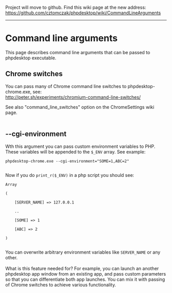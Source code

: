 Project will move to github. Find this wiki page at the new address: https://github.com/cztomczak/phpdesktop/wiki/CommandLineArguments


---


# Command line arguments #

This page describes command line arguments that can be passed to phpdesktop executable.

## Chrome switches ##

You can pass many of Chrome command line switches to phpdesktop-chrome.exe, see:<br>
<a href='http://peter.sh/experiments/chromium-command-line-switches/'>http://peter.sh/experiments/chromium-command-line-switches/</a>

See also "command_line_switches" option on the ChromeSettings wiki page.<br>
<br>
<h2>--cgi-environment</h2>

Wth this argument you can pass custom environment variables to PHP. These variables will be appended to the <code>$_ENV</code> array. See example:<br>
<pre><code>phpdesktop-chrome.exe --cgi-environment="SOME=1,ABC=2"<br>
</code></pre>

Now if you do <code>print_r($_ENV)</code> in a php script you should see:<br>
<pre><code>Array<br>
(<br>
    [SERVER_NAME] =&gt; 127.0.0.1<br>
    ..<br>
    [SOME] =&gt; 1<br>
    [ABC] =&gt; 2<br>
)<br>
</code></pre>

You can overwrite arbitrary environment variables like <code>SERVER_NAME</code> or any other.<br>
<br>
What is this feature needed for? For example, you can launch an another phpdesktop app window from an existing app, and pass custom parameters so that you can differentiate both app launches. You can mix it with passing of Chrome switches to achieve various functionality.